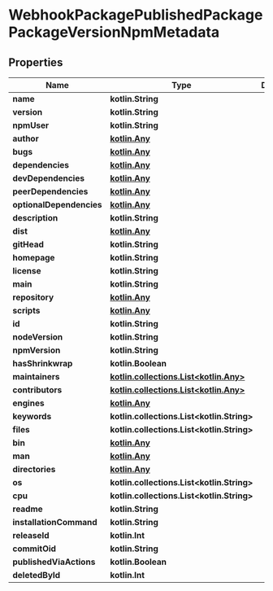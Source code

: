 
# WebhookPackagePublishedPackagePackageVersionNpmMetadata

## Properties
Name | Type | Description | Notes
------------ | ------------- | ------------- | -------------
**name** | **kotlin.String** |  |  [optional]
**version** | **kotlin.String** |  |  [optional]
**npmUser** | **kotlin.String** |  |  [optional]
**author** | [**kotlin.Any**](.md) |  |  [optional]
**bugs** | [**kotlin.Any**](.md) |  |  [optional]
**dependencies** | [**kotlin.Any**](.md) |  |  [optional]
**devDependencies** | [**kotlin.Any**](.md) |  |  [optional]
**peerDependencies** | [**kotlin.Any**](.md) |  |  [optional]
**optionalDependencies** | [**kotlin.Any**](.md) |  |  [optional]
**description** | **kotlin.String** |  |  [optional]
**dist** | [**kotlin.Any**](.md) |  |  [optional]
**gitHead** | **kotlin.String** |  |  [optional]
**homepage** | **kotlin.String** |  |  [optional]
**license** | **kotlin.String** |  |  [optional]
**main** | **kotlin.String** |  |  [optional]
**repository** | [**kotlin.Any**](.md) |  |  [optional]
**scripts** | [**kotlin.Any**](.md) |  |  [optional]
**id** | **kotlin.String** |  |  [optional]
**nodeVersion** | **kotlin.String** |  |  [optional]
**npmVersion** | **kotlin.String** |  |  [optional]
**hasShrinkwrap** | **kotlin.Boolean** |  |  [optional]
**maintainers** | [**kotlin.collections.List&lt;kotlin.Any&gt;**](kotlin.Any.md) |  |  [optional]
**contributors** | [**kotlin.collections.List&lt;kotlin.Any&gt;**](kotlin.Any.md) |  |  [optional]
**engines** | [**kotlin.Any**](.md) |  |  [optional]
**keywords** | **kotlin.collections.List&lt;kotlin.String&gt;** |  |  [optional]
**files** | **kotlin.collections.List&lt;kotlin.String&gt;** |  |  [optional]
**bin** | [**kotlin.Any**](.md) |  |  [optional]
**man** | [**kotlin.Any**](.md) |  |  [optional]
**directories** | [**kotlin.Any**](.md) |  |  [optional]
**os** | **kotlin.collections.List&lt;kotlin.String&gt;** |  |  [optional]
**cpu** | **kotlin.collections.List&lt;kotlin.String&gt;** |  |  [optional]
**readme** | **kotlin.String** |  |  [optional]
**installationCommand** | **kotlin.String** |  |  [optional]
**releaseId** | **kotlin.Int** |  |  [optional]
**commitOid** | **kotlin.String** |  |  [optional]
**publishedViaActions** | **kotlin.Boolean** |  |  [optional]
**deletedById** | **kotlin.Int** |  |  [optional]



